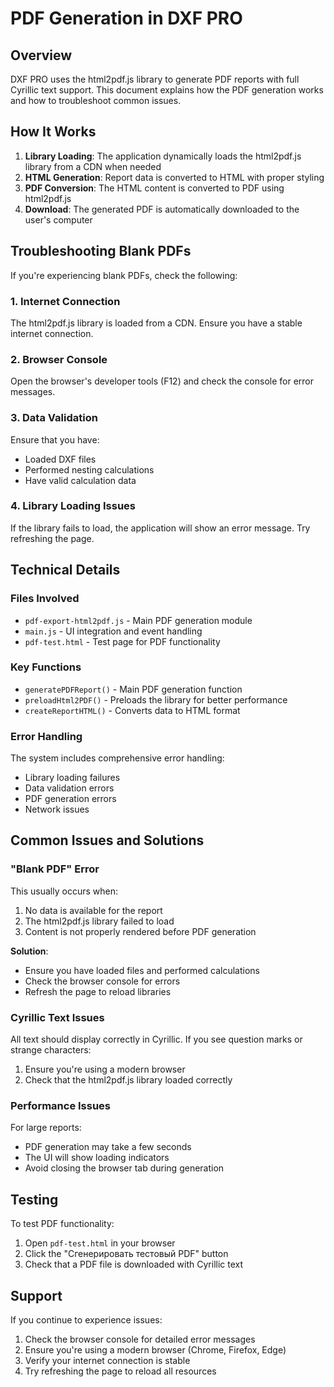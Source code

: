 # PDF Generation in DXF PRO

## Overview

DXF PRO uses the html2pdf.js library to generate PDF reports with full Cyrillic text support. This document explains how the PDF generation works and how to troubleshoot common issues.

## How It Works

1. **Library Loading**: The application dynamically loads the html2pdf.js library from a CDN when needed
2. **HTML Generation**: Report data is converted to HTML with proper styling
3. **PDF Conversion**: The HTML content is converted to PDF using html2pdf.js
4. **Download**: The generated PDF is automatically downloaded to the user's computer

## Troubleshooting Blank PDFs

If you're experiencing blank PDFs, check the following:

### 1. Internet Connection
The html2pdf.js library is loaded from a CDN. Ensure you have a stable internet connection.

### 2. Browser Console
Open the browser's developer tools (F12) and check the console for error messages.

### 3. Data Validation
Ensure that you have:
- Loaded DXF files
- Performed nesting calculations
- Have valid calculation data

### 4. Library Loading Issues
If the library fails to load, the application will show an error message. Try refreshing the page.

## Technical Details

### Files Involved
- `pdf-export-html2pdf.js` - Main PDF generation module
- `main.js` - UI integration and event handling
- `pdf-test.html` - Test page for PDF functionality

### Key Functions
- `generatePDFReport()` - Main PDF generation function
- `preloadHtml2PDF()` - Preloads the library for better performance
- `createReportHTML()` - Converts data to HTML format

### Error Handling
The system includes comprehensive error handling:
- Library loading failures
- Data validation errors
- PDF generation errors
- Network issues

## Common Issues and Solutions

### "Blank PDF" Error
This usually occurs when:
1. No data is available for the report
2. The html2pdf.js library failed to load
3. Content is not properly rendered before PDF generation

**Solution**: 
- Ensure you have loaded files and performed calculations
- Check the browser console for errors
- Refresh the page to reload libraries

### Cyrillic Text Issues
All text should display correctly in Cyrillic. If you see question marks or strange characters:
1. Ensure you're using a modern browser
2. Check that the html2pdf.js library loaded correctly

### Performance Issues
For large reports:
- PDF generation may take a few seconds
- The UI will show loading indicators
- Avoid closing the browser tab during generation

## Testing

To test PDF functionality:
1. Open `pdf-test.html` in your browser
2. Click the "Сгенерировать тестовый PDF" button
3. Check that a PDF file is downloaded with Cyrillic text

## Support

If you continue to experience issues:
1. Check the browser console for detailed error messages
2. Ensure you're using a modern browser (Chrome, Firefox, Edge)
3. Verify your internet connection is stable
4. Try refreshing the page to reload all resources